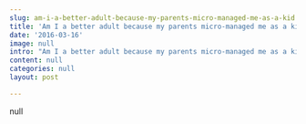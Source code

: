 ```yaml
---
slug: am-i-a-better-adult-because-my-parents-micro-managed-me-as-a-kid
title: 'Am I a better adult because my parents micro-managed me as a kid?'
date: '2016-03-16'
image: null
intro: "Am I a better adult because my parents micro-managed me as a kid?\n\nAs parents, our over riding instinct is to keep our little creation safe. We gasp and reach to catch them at the slightest tumble. We sit and do their school project with them so they’re not that kid carrying a bag of hot mess to school. We say no when, aged 4, they ask to help cook dinner, because it’s not safe! We keep the TV off so as not to ruin their brain development. We tell them what they must eat to keep them healthy and insist they put more layers on when we feel it’s too cold outside for what they have chosen to wear. But is any of this bad? Or is it exactly your duty as mummy/daddy?\nI spent the first decade of my life being raised by a veritable whole village. I had no mum/dad but many I could count on as a parent. Collectively, this village taught me to be independent, entrepreneurial, loving, resilient, fun loving and brave. The second decade of my life was spent with the woman who gave birth to me. Her approach to parenting definitely fell into the micro-managed category. Every aspect of my life was so accounted for that I actually had a timetable of what I was supposed to be doing from the moment I woke up right up until the minute I went to bed.\nI left home at 18 as I couldn’t tolerate the tyranny any longer. I look back on my college years as a time of chaos, fog and being almost goalless. My closest friends had parents who gave them a certain level of freedom and autonomy, underpinned by firm guidance on planning for their future. These friends, rather than abusing the freedom given to them by their parents, led balanced lives where they would party hard, after studying hard and putting in a shift in their weekend jobs. This observation imprinted in my mind solidly.\nOver the years, it’s been fascinating watching my friends and acquaintances in their approach to managing the whole parenting job. Remember there is no real definitive manual on this one crucial but unpaid job. Sure there are loads of parenting books but none of them can fully prepare you for the delightfully uniqueness of every child born.\nAs a former micromanaged child myself, I can speak with authority when I say this kind of child has little to no confidence as they’ve been conditioned to believe they can’t do anything without approval. They can find it hard to regulate their emotions and can lack resilience as they haven’t had a chance to develop this, due to an over-reliance on mum/dad for so much in their formative years. They struggle to make judgement calls as mummy or daddy always thinks for them. Others will rage against this constant control and play up massively when their ‘ruler’ isn’t around.\nIt can be a horribly destructive way to bring up a child and often demonstrates a need for that parent to deal with their own childhood issues relating to control. I recognised this when my kids were born as I slowly seemed to morph into that style of parenting I had hated myself. I couldn’t help it. I’m all about self-control and projecting composure. Then I learned from watching the kids who I so wanted my kids to be just like. Their carer didn’t follow them around the room like I did with mine. They didn’t constantly tell them, ‘stop’, ‘no’, ‘don’t’. They often sat chilling while they kept a watchful, calm eye on their charge, allowing them a degree of autonomy to explore their environment.\nSlowly I learned. To stand calm but watchful when my super adventurous daughter, aged 2 decided to climb up the rope climbing frame that mostly kids 8years old and upwards were playing on. To let my son figure out for himself why the particular brick he was trying to attach to another wouldn’t click into place. To allow my kids to select what they wanted to wear, which cereal to eat (within a discrete range) and to express an opinion in a way that didn’t hurt another person (as a kid I was definitely not allowed an opinion!).\nIt’s funny, but just like the strength of the butterfly’s wing develops by pushing itself out of the cocoon, so do we develop into grounded, strong and well-adjusted humans by being allowed room to grow on our own. Keeping your kid safe doesn’t mean you don’t let them fall ever. Just because you’ve been alive longer doesn’t mean you don’t let them work things out for themselves. And just because you think those green leggings don’t go with the pretty purple organza dress doesn’t mean little Liza can’t wear it to the party. It’s her choice.\nYou may recognise the micromanaged child — they’ll be the snowflake in the bunch with the parent that follows them around the room. And guaranteed neither is having fun…"
content: null
categories: null
layout: post

---
```


null